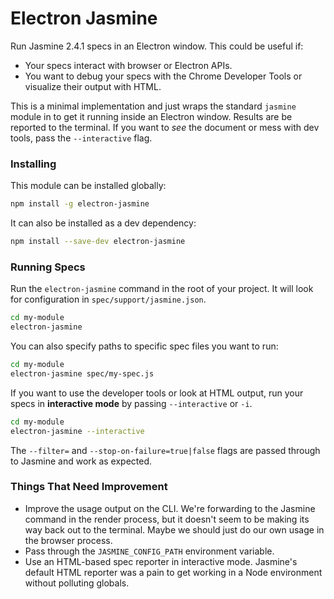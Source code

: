 # Electron Jasmine

Run Jasmine 2.4.1 specs in an Electron window. This could be useful if:

* Your specs interact with browser or Electron APIs.
* You want to debug your specs with the Chrome Developer Tools or visualize their output with HTML.

This is a minimal implementation and just wraps the standard `jasmine` module in to get it running inside an Electron window.  Results are be reported to the terminal. If you want to *see* the document or mess with dev tools, pass the `--interactive` flag.

### Installing

This module can be installed globally:

```bash
npm install -g electron-jasmine
```

It can also be installed as a dev dependency:

```bash
npm install --save-dev electron-jasmine
```

### Running Specs

Run the `electron-jasmine` command in the root of your project. It will look for configuration in `spec/support/jasmine.json`.

```bash
cd my-module
electron-jasmine
```
You can also specify paths to specific spec files you want to run:

```bash
cd my-module
electron-jasmine spec/my-spec.js
```

If you want to use the developer tools or look at HTML output, run your specs in **interactive mode** by passing `--interactive` or `-i`.

```bash
cd my-module
electron-jasmine --interactive
```

The `--filter=` and `--stop-on-failure=true|false` flags are passed through to Jasmine and work as expected.

### Things That Need Improvement

* Improve the usage output on the CLI. We're forwarding to the Jasmine command in the render process, but it doesn't seem to be making its way back out to the terminal. Maybe we should just do our own usage in the browser process.
* Pass through the `JASMINE_CONFIG_PATH` environment variable.
* Use an HTML-based spec reporter in interactive mode. Jasmine's default HTML reporter was a pain to get working in a Node environment without polluting globals.
